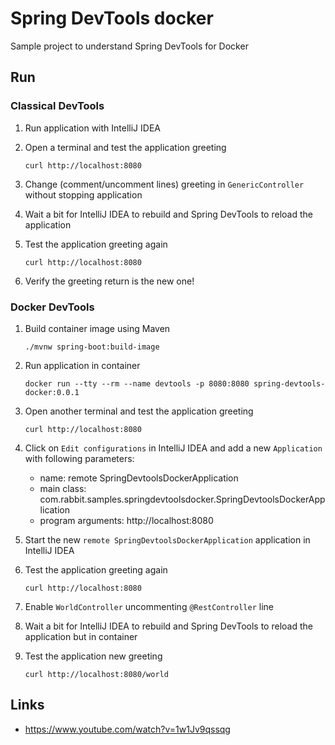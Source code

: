 
# Spring DevTools docker

Sample project to understand Spring DevTools for Docker

## Run

### Classical DevTools

1. Run application with IntelliJ IDEA

2. Open a terminal and test the application greeting

    `curl http://localhost:8080`

3. Change (comment/uncomment lines) greeting in `GenericController` without stopping application

4. Wait a bit for IntelliJ IDEA to rebuild and Spring DevTools to reload the application

5. Test the application greeting again

    `curl http://localhost:8080`

6. Verify the greeting return is the new one!

### Docker DevTools

1. Build container image using Maven

    `./mvnw spring-boot:build-image`
    
2. Run application in container

    `docker run --tty --rm --name devtools -p 8080:8080 spring-devtools-docker:0.0.1`

3. Open another terminal and test the application greeting

    `curl http://localhost:8080`

4. Click on `Edit configurations` in IntelliJ IDEA and add a new `Application` with following parameters:

    - name: remote SpringDevtoolsDockerApplication
    - main class: com.rabbit.samples.springdevtoolsdocker.SpringDevtoolsDockerApplication
    - program arguments: http://localhost:8080

5. Start the new `remote SpringDevtoolsDockerApplication` application in IntelliJ IDEA

6. Test the application greeting again

    `curl http://localhost:8080`

7. Enable `WorldController` uncommenting `@RestController` line

8. Wait a bit for IntelliJ IDEA to rebuild and Spring DevTools to reload the application but in container

9. Test the application new greeting

    `curl http://localhost:8080/world`

## Links
- https://www.youtube.com/watch?v=1w1Jv9qssqg
